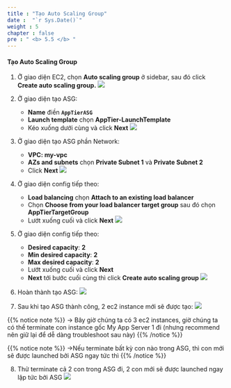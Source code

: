 ```yaml
---
title : "Tạo Auto Scaling Group"
date :  "`r Sys.Date()`" 
weight : 5
chapter : false
pre : " <b> 5.5 </b> "
---
```


#### Tạo Auto Scaling Group
1. Ở giao diện EC2, chọn **Auto scaling group** ở sidebar, sau đó click **Create auto scaling group.**
![](/images/5-5/01.png?width=50pc)

2. Ở giao diện tạo ASG:
    - **Name** điền **`AppTierASG`**
    - **Launch template** chọn **AppTier-LaunchTemplate**
    - Kéo xuống dưới cùng và click **Next**
![](/images/5-5/02.png?width=50pc)
3. Ở giao diện tạo ASG phần Network:
    - **VPC: my-vpc**
    - **AZs and subnets** chọn **Private Subnet 1** và **Private Subnet 2**
    - Click **Next**
![](/images/5-5/03.png?width=50pc)

4. Ở giao diện config tiếp theo:
    - **Load balancing** chọn **Attach to an existing load balancer**
    - Chọn **Choose from your load balancer target group** sau đó chọn **AppTierTargetGroup**
    - Lướt xuống cuối và click **Next**
![](/images/5-5/04.png?width=50pc)

5. Ở giao diện config tiếp theo:
    - **Desired capacity**: **2**
    - **Min desired capacity**: **2**
    - **Max desired capacity**: **2**
    - Lướt xuống cuối và click **Next**
    - **Next** tới bước cuối cùng thì click **Create auto scaling group**
![](/images/5-5/05.png?width=50pc)

6. Hoàn thành tạo ASG:
![](/images/5-5/06.png?width=50pc)

7. Sau khi tạo ASG thành công, 2 ec2 instance mới sẽ được tạo:
![](/images/5-5/07.png?width=50pc)

{{% notice note %}}
→ Bây giờ chúng ta có 3 ec2 instances, giờ chúng ta có thể terminate con instance gốc My App Server 1 đi (nhưng recommend nên giữ lại để dễ dàng troubleshoot sau này)
{{% /notice %}}

{{% notice note %}}
→Nếu terminate bất kỳ con nào trong ASG, thì con mới sẽ được launched bởi ASG ngay tức thì
{{% /notice %}}

8. Thử terminate cả 2 con trong ASG đi, 2 con mới sẽ được launched ngay lập tức bởi ASG
![](/images/5-5/08.png?width=50pc)

